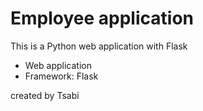 # Employee application

This is a Python web application with Flask

* Web application
* Framework: Flask


created by Tsabi